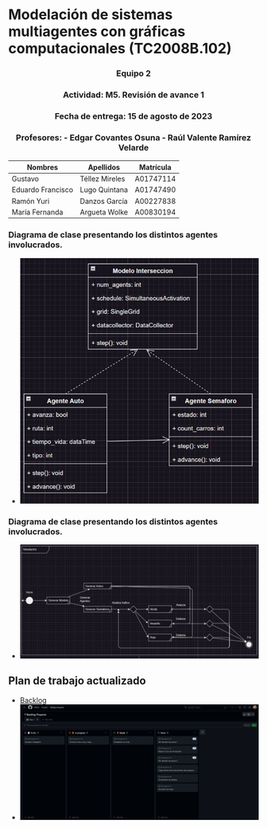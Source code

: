 # Modelación de sistemas multiagentes con gráficas computacionales (TC2008B.102)

<div align="center"> <h3> Equipo 2 </h3> </div>
<div align="center"> <h3> Actividad: M5. Revisión de avance 1 </h3> </div>
<div align="center"> <h3> Fecha de entrega: 15 de agosto de 2023 </h3> </div>
<div align="center"> <h3> Profesores:  
- Edgar Covantes Osuna  
- Raúl Valente Ramírez Velarde  
 </h3></div>

| Nombres | Apellidos | Matrícula |
|---------|-----------|-----------|
| Gustavo | Téllez Mireles | A01747114 |
| Eduardo Francisco | Lugo Quintana | A01747490 |
| Ramón Yuri | Danzos García | A00227838 |
| María Fernanda | Argueta Wolke | A00830194 |

### Diagrama de clase presentando los distintos agentes involucrados.

- ![Diagrama de clase](./images/diagramadeclase.jpeg)
 
### Diagrama de clase presentando los distintos agentes involucrados.
- ![Diagrama de protocolos de interacción.](./images/diagramadeprotocolosdeinteraccion.jpeg)

## Plan de trabajo actualizado
- [Backlog](https://github.com/users/VMink/projects/1)
- ![Backlog](./images/Backlog3.png)
